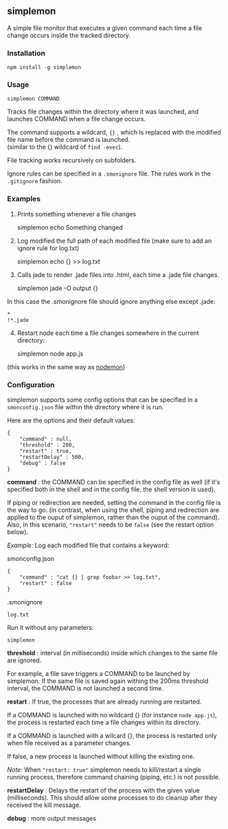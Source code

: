 ## simplemon

A simple file monitor that executes a given command each time a file change occurs inside the tracked directory.

### Installation

	npm install -g simplemon

### Usage
	
    simplemon COMMAND

Tracks file changes within the directory where it was launched, and launches COMMAND when a file change occurs.

The command supports a wildcard, `{}` , which is replaced with the modified file name before the command is launched.    
(similar to the {} wildcard of `find -exec`).

File tracking works recursively on subfolders.

Ignore rules can be specified in a `.smonignore` file. The rules work in the `.gitignore` fashion.

### Examples

1. Prints something whenever a file changes

	simplemon echo Something changed

2. Log modified the full path of each modified file (make sure to add an ignore rule for log.txt)

    simplemon echo {} >> log.txt

3. Calls jade to render .jade files into .html, each time a .jade file changes. 

	simplemon jade -O output {}

In this case the .smonignore file should ignore anything else except .jade:

    *
    !*.jade

4. Restart node each time a file changes somewhere in the current directory:

    simplemon node app.js

(this works in the same way as [nodemon](https://github.com/remy/nodemon))


### Configuration

simplemon supports some config options that can be specified in a `smonconfig.json` file within the directory where it is run.

Here are the options and their default values:

	{
		"command" : null,
		"threshold" : 200,
		"restart" : true,
		"restartDelay" : 500,
		"debug" : false
	}


__command__ : the COMMAND can be specified in the config file as well (if it's specified both in the shell and in the config file, the shell version is used).

If piping or redirection are needed, setting the command in the config file is the way to go. 
(in contrast, when using the shell, piping and redirection are applied to the ouput of simplemon, rather than the ouput of the command).
Also, in this scenario, `"restart"` needs to be `false` (see the restart option below).

*Example:*
Log each modified file that contains a keyword:

smonconfig.json

    {
    	"command" : "cat {} | grep foobar >> log.txt",
    	"restart" : false
    }

.smonignore
	
	log.txt

Run it without any parameters:

    simplemon


__threshold__ : interval (in milliseconds) inside which changes to the same file are ignored.

For example, a file save triggers a COMMAND to be launched by simplemon. If the same file is saved again withing the 200ms threshold interval, the COMMAND is not launched a second time. 

__restart__ : If true, the processes that are already running are restarted.

If a COMMAND is launched with no wildcard {} (for instance `node app.js`), the process is restarted each time a file changes within its directory.

If a COMMAND is launched with a wilcard {}, the process is restarted only when file received as a parameter changes.

If false, a new process is launched without killing the existing one.

*Note:* When `"restart: true"` simplemon needs to kill/restart a single running process, therefore command chaining (piping, etc.) is not possible.

__restartDelay__ : Delays the restart of the process with the given value (milliseconds). This should allow some processes to do cleanup after they received the kill message.

__debug__ : more output messages


